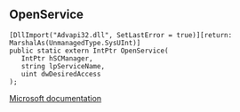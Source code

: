## OpenService

```
[DllImport("Advapi32.dll", SetLastError = true)][return: MarshalAs(UnmanagedType.SysUInt)]
public static extern IntPtr OpenService(
   IntPtr hSCManager,
   string lpServiceName,
   uint dwDesiredAccess
);
```

[Microsoft documentation](https://docs.microsoft.com/en-us/windows/win32/api/winsvc/nf-winsvc-openservicea)
